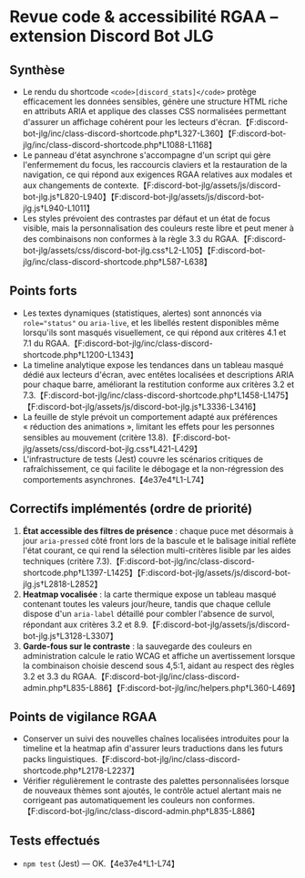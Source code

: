 # Revue code & accessibilité RGAA – extension Discord Bot JLG

## Synthèse
- Le rendu du shortcode `<code>[discord_stats]</code>` protège efficacement les données sensibles, génère une structure HTML riche en attributs ARIA et applique des classes CSS normalisées permettant d'assurer un affichage cohérent pour les lecteurs d'écran.【F:discord-bot-jlg/inc/class-discord-shortcode.php†L327-L360】【F:discord-bot-jlg/inc/class-discord-shortcode.php†L1088-L1168】
- Le panneau d'état asynchrone s'accompagne d'un script qui gère l'enfermement du focus, les raccourcis claviers et la restauration de la navigation, ce qui répond aux exigences RGAA relatives aux modales et aux changements de contexte.【F:discord-bot-jlg/assets/js/discord-bot-jlg.js†L820-L940】【F:discord-bot-jlg/assets/js/discord-bot-jlg.js†L940-L1011】
- Les styles prévoient des contrastes par défaut et un état de focus visible, mais la personnalisation des couleurs reste libre et peut mener à des combinaisons non conformes à la règle 3.3 du RGAA.【F:discord-bot-jlg/assets/css/discord-bot-jlg.css†L2-L105】【F:discord-bot-jlg/inc/class-discord-shortcode.php†L587-L638】

## Points forts
- Les textes dynamiques (statistiques, alertes) sont annoncés via <code>role="status"</code> ou <code>aria-live</code>, et les libellés restent disponibles même lorsqu'ils sont masqués visuellement, ce qui répond aux critères 4.1 et 7.1 du RGAA.【F:discord-bot-jlg/inc/class-discord-shortcode.php†L1200-L1343】
- La timeline analytique expose les tendances dans un tableau masqué dédié aux lecteurs d'écran, avec entêtes localisées et descriptions ARIA pour chaque barre, améliorant la restitution conforme aux critères 3.2 et 7.3.【F:discord-bot-jlg/inc/class-discord-shortcode.php†L1458-L1475】【F:discord-bot-jlg/assets/js/discord-bot-jlg.js†L3336-L3416】
- La feuille de style prévoit un comportement adapté aux préférences « réduction des animations », limitant les effets pour les personnes sensibles au mouvement (critère 13.8).【F:discord-bot-jlg/assets/css/discord-bot-jlg.css†L421-L429】
- L'infrastructure de tests (Jest) couvre les scénarios critiques de rafraîchissement, ce qui facilite le débogage et la non-régression des comportements asynchrones.【4e37e4†L1-L74】

## Correctifs implémentés (ordre de priorité)
1. **État accessible des filtres de présence** : chaque puce met désormais à jour <code>aria-pressed</code> côté front lors de la bascule et le balisage initial reflète l'état courant, ce qui rend la sélection multi-critères lisible par les aides techniques (critère 7.3).【F:discord-bot-jlg/inc/class-discord-shortcode.php†L1397-L1425】【F:discord-bot-jlg/assets/js/discord-bot-jlg.js†L2818-L2852】
2. **Heatmap vocalisée** : la carte thermique expose un tableau masqué contenant toutes les valeurs jour/heure, tandis que chaque cellule dispose d'un <code>aria-label</code> détaillé pour combler l'absence de survol, répondant aux critères 3.2 et 8.9.【F:discord-bot-jlg/assets/js/discord-bot-jlg.js†L3128-L3307】
3. **Garde-fous sur le contraste** : la sauvegarde des couleurs en administration calcule le ratio WCAG et affiche un avertissement lorsque la combinaison choisie descend sous 4,5:1, aidant au respect des règles 3.2 et 3.3 du RGAA.【F:discord-bot-jlg/inc/class-discord-admin.php†L835-L886】【F:discord-bot-jlg/inc/helpers.php†L360-L469】

## Points de vigilance RGAA
- Conserver un suivi des nouvelles chaînes localisées introduites pour la timeline et la heatmap afin d'assurer leurs traductions dans les futurs packs linguistiques.【F:discord-bot-jlg/inc/class-discord-shortcode.php†L2178-L2237】
- Vérifier régulièrement le contraste des palettes personnalisées lorsque de nouveaux thèmes sont ajoutés, le contrôle actuel alertant mais ne corrigeant pas automatiquement les couleurs non conformes.【F:discord-bot-jlg/inc/class-discord-admin.php†L835-L886】

## Tests effectués
- <code>npm test</code> (Jest) — OK.【4e37e4†L1-L74】
